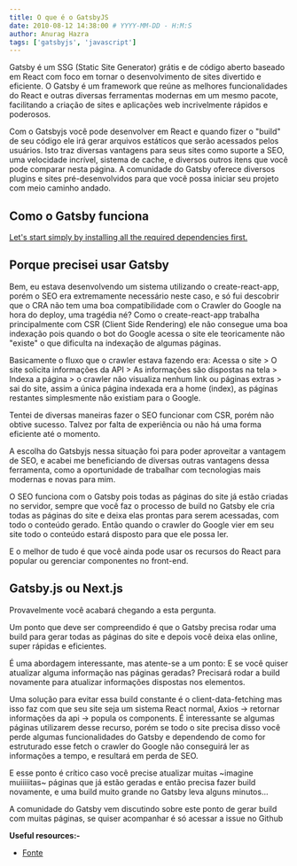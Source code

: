 ```yaml
---
title: O que é o GatsbyJS
date: 2010-08-12 14:38:00 # YYYY-MM-DD - H:M:S
author: Anurag Hazra
tags: ['gatsbyjs', 'javascript']
---
```


Gatsby é um SSG (Static Site Generator) grátis e de código aberto baseado em
React com foco em tornar o desenvolvimento de sites divertido e eficiente. O
Gatsby é um framework que reúne as melhores funcionalidades do React e outras
diversas ferramentas modernas em um mesmo pacote, facilitando a criação de sites
e aplicações web incrivelmente rápidos e poderosos.

Com o Gatsbyjs você pode desenvolver em React e quando fizer o "build" de seu
código ele irá gerar arquivos estáticos que serão acessados pelos usuários. Isto
traz diversas vantagens para seus sites como suporte a SEO, uma velocidade
incrível, sistema de cache, e diversos outros itens que você pode comparar nesta
página. A comunidade do Gatsby oferece diversos plugins e sites
pré-desenvolvidos para que você possa iniciar seu projeto com meio caminho
andado.

## Como o Gatsby funciona

[Let's start simply by installing all the required dependencies first.](https://www.youtube.com/watch?v=htY0pyAbeUU)

## Porque precisei usar Gatsby

Bem, eu estava desenvolvendo um sistema utilizando o create-react-app, porém o
SEO era extremamente necessário neste caso, e só fui descobrir que o CRA não tem
uma boa compatibilidade com o Crawler do Google na hora do deploy, uma tragédia
né? Como o create-react-app trabalha principalmente com CSR (Client Side
Rendering) ele não consegue uma boa indexação pois quando o bot do Google acessa
o site ele teoricamente não "existe" o que dificulta na indexação de algumas
páginas.

Basicamente o fluxo que o crawler estava fazendo era: Acessa o site > O site
solicita informações da API > As informações são dispostas na tela > Indexa a
página > o crawler não visualiza nenhum link ou páginas extras > sai do site,
assim a única página indexada era a home (index), as páginas restantes
simplesmente não existiam para o Google.

Tentei de diversas maneiras fazer o SEO funcionar com CSR, porém não obtive
sucesso. Talvez por falta de experiência ou não há uma forma eficiente até o
momento.

A escolha do Gatsbyjs nessa situação foi para poder aproveitar a vantagem de
SEO, e acabei me beneficiando de diversas outras vantagens dessa ferramenta,
como a oportunidade de trabalhar com tecnologias mais modernas e novas para mim.

O SEO funciona com o Gatsby pois todas as páginas do site já estão criadas no
servidor, sempre que você faz o processo de build no Gatsby ele cria todas as
páginas do site e deixa elas prontas para serem acessadas, com todo o conteúdo
gerado. Então quando o crawler do Google vier em seu site todo o conteúdo estará
disposto para que ele possa ler.

E o melhor de tudo é que você ainda pode usar os recursos do React para popular
ou gerenciar componentes no front-end.

## Gatsby.js ou Next.js

Provavelmente você acabará chegando a esta pergunta.

Um ponto que deve ser compreendido é que o Gatsby precisa rodar uma build para
gerar todas as páginas do site e depois você deixa elas online, super rápidas e
eficientes.

É uma abordagem interessante, mas atente-se a um ponto: E se você quiser
atualizar alguma informação nas páginas geradas? Precisará rodar a build
novamente para atualizar informações dispostas nos elementos.

Uma solução para evitar essa build constante é o client-data-fetching mas isso
faz com que seu site seja um sistema React normal, Axios -> retornar informações
da api -> popula os components. É interessante se algumas páginas utilizarem
desse recurso, porém se todo o site precisa disso você perde algumas
funcionalidades do Gatsby e dependendo de como for estruturado esse fetch o
crawler do Google não conseguirá ler as informações a tempo, e resultará em
perda de SEO.

E esse ponto é crítico caso você precise atualizar muitas ~imagine muiiiiitas~
páginas que já estão geradas e então precisa fazer build novamente, e uma build
muito grande no Gatsby leva alguns minutos...

A comunidade do Gatsby vem discutindo sobre este ponto de gerar build com muitas
páginas, se quiser acompanhar é só acessar a issue no Github

**Useful resources:-**

- [Fonte](https://segredo.dev/o-que-e-o-gatsbyjs/)
